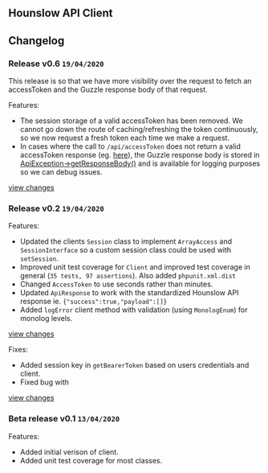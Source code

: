 ## Hounslow API Client

## Changelog

### Release v0.6 `19/04/2020`

This release is so that we have more visibility over the request to fetch an accessToken and the Guzzle response body 
of that request.

Features:
- The session storage of a valid accessToken has been removed. We cannot go down the route of caching/refreshing the token continuously, so we now request a fresh token each time we make a request.
- In cases where the call to `/api/accessToken` does not return a valid accessToken response (eg. [here](https://github.com/LBHounslow/hounslow-api-client/blob/feature-access-token-updates/src/Client/Client.php#L320)), the Guzzle response body is stored in [ApiException->getResponseBody()](https://github.com/LBHounslow/hounslow-api-client/blob/feature-access-token-updates/src/Exception/ApiException.php#L49) and is available for logging purposes so we can debug issues.

[view changes](https://github.com/LBHounslow/hounslow-api-client/pull/7)

### Release v0.2 `19/04/2020`

Features:
  - Updated the clients `Session` class to implement `ArrayAccess` and `SessionInterface` so a custom session class could be used with `setSession`.
  - Improved unit test coverage for `Client` and improved test coverage in general (`35 tests, 97 assertions`). Also added `phpunit.xml.dist`
  - Changed `AccessToken` to use seconds rather than minutes.
  - Updated `ApiResponse` to work with the standardized Hounslow API response ie. `{"success":true,"payload":[]}`
  - Added `logError` client method with validation (using `MonologEnum`) for monolog levels.

[view changes](https://github.com/LBHounslow/hounslow-api-client/compare/v0.1...v0.2)

Fixes:
  - Added session key in `getBearerToken` based on users credentials and client. 
  - Fixed bug with

[view changes](https://github.com/LBHounslow/hounslow-api-client/compare/v0.1...v0.2)

### Beta release v0.1 `13/04/2020`

Features:
  - Added initial verison of client.
  - Added unit test coverage for most classes.
